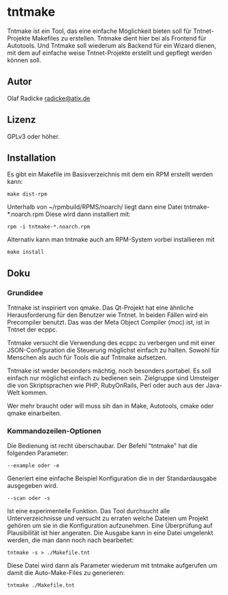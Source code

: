 # tntmake #

Tntmake ist ein Tool, das eine einfache Möglichkeit bieten soll für
Tntnet-Projekte Makefiles zu erstellen. Tntmake dient hier bei als Frontend
für Autotools. Und Tntmake soll wiederum als Backend für ein Wizard dienen,
mit dem auf einfache weise Tntnet-Projekte erstellt und gepflegt werden können
soll.

## Autor ##

Olaf Radicke <radicke@atix.de>

## Lizenz ##

GPLv3 oder höher.

## Installation ##

Es gibt ein Makefile im Basisverzeichnis mit dem ein RPM erstellt werden kann:

    make dist-rpm

Unterhalb von ~/rpmbuild/RPMS/noarch/ liegt dann eine Datei tntmake-*.noarch.rpm
Diese wird dann installiert mit:

    rpm -i tntmake-*.noarch.rpm

Alternativ kann man tntmake auch am RPM-System vorbei installieren mit

    make install

## Doku ##

### Grundidee ###

Tntmake ist inspiriert von qmake. Das Qt-Projekt hat eine ähnliche
Herausforderung für den Benutzer wie Tntnet. In beiden Fällen wird ein
Precompiler benutzt. Das was der Meta Object Compiler (moc) ist, ist in Tntnet
der ecppc.

Tntmake versucht die Verwendung des ecppc zu verbergen und mit einer
JSON-Configuration die Steuerung möglichst einfach zu halten. Sowohl für
Menschen als auch für Tools die auf Tntmake aufsetzen.

Tntmake ist weder besonders mächtig, noch besonders portabel. Es
soll einfach nur möglichst einfach zu bedienen sein. Zielgruppe sind
Umsteiger die von Skriptsprachen wie PHP, RubyOnRails, Perl oder
auch aus der Java-Welt kommen.

Wer mehr braucht oder will muss sih dan in Make, Autotools, cmake oder
qmake einarbeiten.

### Kommandozeilen-Optionen ###

Die Bedienung ist recht überschaubar. Der Befehl "tntmake" hat die folgenden
Parameter:

    --example oder -e

Generiert eine einfache Beispiel Konfiguration die in der Standardausgabe
ausgegeben wird.

    --scan oder -s

Ist eine experimentelle Funktion. Das Tool durchsucht alle Unterverzeichnisse
und versucht zu erraten welche Dateien um Projekt gehören um sie in die
Konfiguration aufzunehmen. Eine Überprüfung auf Plausibilität ist hier angeraten.
Die Ausgabe kann in eine Datei umgelenkt werden, die man dann noch
nach bearbeitet:

    tntmake -s > ./Makefile.tnt

Diese Datei wird dann als Parameter wiederum mit tntmake aufgerufen um damit
die Auto-Make-Files zu generieren:

    tntmake ./Makefile.tnt





